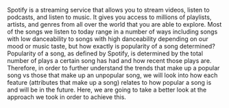 Spotify is a streaming service that allows you to stream videos, listen to podcasts, and listen to music. It gives you access to millions of playlists, artists, and genres from all over the world that you are able to explore. Most of the songs we listen to today range in a number of ways including songs with low danceability to songs with high danceability depending on our mood or music taste, but how exactly is popularity of a song determined? Popularity of a song, as defined by Spotify, is determined by the total number of plays a certain song has had and how recent those plays are. Therefore, in order to further understand the trends that make up a popular song vs those that make up an unpopular song, we will look into how each feature (attributes that make up a song) relates to how popular a song is and will be in the future. Here, we are going to take a better look at the approach we took in order to achieve this.
